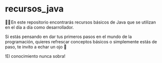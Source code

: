 # recursos_java
👨‍💻 En este repositorio encontrarás recursos básicos de Java que se utilizan en el día a día como desarrollador.

Si estás pensando en dar tus primeros pasos en el mundo de la programación, quieres refrescar conceptos básicos o 
simplemente estás de paso, te invito a echar un ojo 👀

!El conocimiento nunca sobra!
